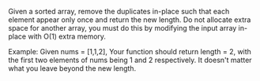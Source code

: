 Given a sorted array,
remove the duplicates in-place such that each element appear only once and return the new length.
Do not allocate extra space for another array,
you must do this by modifying the input array in-place with O(1) extra memory.

Example:
    Given nums = [1,1,2],
    Your function should return length = 2,
    with the first two elements of nums being 1 and 2 respectively.
    It doesn't matter what you leave beyond the new length.